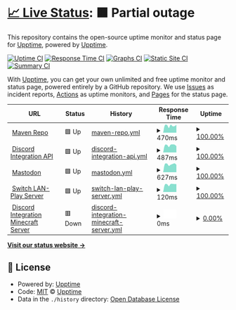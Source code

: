 # [📈 Live Status](https://status.erdbeerbaerlp.de): <!--live status--> **🟧 Partial outage**

This repository contains the open-source uptime monitor and status page for [Upptime](https://upptime.js.org), powered by [Upptime](https://github.com/upptime/upptime).

[![Uptime CI](https://github.com/ErdbeerbaerLP/status-page/workflows/Uptime%20CI/badge.svg)](https://github.com/ErdbeerbaerLP/status-page/actions?query=workflow%3A%22Uptime+CI%22)
[![Response Time CI](https://github.com/ErdbeerbaerLP/status-page/workflows/Response%20Time%20CI/badge.svg)](https://github.com/ErdbeerbaerLP/status-page/actions?query=workflow%3A%22Response+Time+CI%22)
[![Graphs CI](https://github.com/ErdbeerbaerLP/status-page/workflows/Graphs%20CI/badge.svg)](https://github.com/ErdbeerbaerLP/status-page/actions?query=workflow%3A%22Graphs+CI%22)
[![Static Site CI](https://github.com/ErdbeerbaerLP/status-page/workflows/Static%20Site%20CI/badge.svg)](https://github.com/ErdbeerbaerLP/status-page/actions?query=workflow%3A%22Static+Site+CI%22)
[![Summary CI](https://github.com/ErdbeerbaerLP/status-page/workflows/Summary%20CI/badge.svg)](https://github.com/ErdbeerbaerLP/status-page/actions?query=workflow%3A%22Summary+CI%22)

With [Upptime](https://upptime.js.org), you can get your own unlimited and free uptime monitor and status page, powered entirely by a GitHub repository. We use [Issues](https://github.com/upptime/upptime/issues) as incident reports, [Actions](https://github.com/ErdbeerbaerLP/status-page/actions) as uptime monitors, and [Pages](https://status.erdbeerbaerlp.de) for the status page.

<!--start: status pages-->
<!-- This summary is generated by Upptime (https://github.com/upptime/upptime) -->
<!-- Do not edit this manually, your changes will be overwritten -->
<!-- prettier-ignore -->
| URL | Status | History | Response Time | Uptime |
| --- | ------ | ------- | ------------- | ------ |
| <img alt="" src="https://icons.duckduckgo.com/ip3/repo.erdbeerbaerlp.de.ico" height="13"> [Maven Repo](https://repo.erdbeerbaerlp.de) | 🟩 Up | [maven-repo.yml](https://github.com/ErdbeerbaerLP/status-page/commits/HEAD/history/maven-repo.yml) | <details><summary><img alt="Response time graph" src="./graphs/maven-repo/response-time-week.png" height="20"> 470ms</summary><br><a href="https://status.erdbeerbaerlp.de/history/maven-repo"><img alt="Response time 500" src="https://img.shields.io/endpoint?url=https%3A%2F%2Fraw.githubusercontent.com%2FErdbeerbaerLP%2Fstatus-page%2FHEAD%2Fapi%2Fmaven-repo%2Fresponse-time.json"></a><br><a href="https://status.erdbeerbaerlp.de/history/maven-repo"><img alt="24-hour response time 527" src="https://img.shields.io/endpoint?url=https%3A%2F%2Fraw.githubusercontent.com%2FErdbeerbaerLP%2Fstatus-page%2FHEAD%2Fapi%2Fmaven-repo%2Fresponse-time-day.json"></a><br><a href="https://status.erdbeerbaerlp.de/history/maven-repo"><img alt="7-day response time 470" src="https://img.shields.io/endpoint?url=https%3A%2F%2Fraw.githubusercontent.com%2FErdbeerbaerLP%2Fstatus-page%2FHEAD%2Fapi%2Fmaven-repo%2Fresponse-time-week.json"></a><br><a href="https://status.erdbeerbaerlp.de/history/maven-repo"><img alt="30-day response time 482" src="https://img.shields.io/endpoint?url=https%3A%2F%2Fraw.githubusercontent.com%2FErdbeerbaerLP%2Fstatus-page%2FHEAD%2Fapi%2Fmaven-repo%2Fresponse-time-month.json"></a><br><a href="https://status.erdbeerbaerlp.de/history/maven-repo"><img alt="1-year response time 500" src="https://img.shields.io/endpoint?url=https%3A%2F%2Fraw.githubusercontent.com%2FErdbeerbaerLP%2Fstatus-page%2FHEAD%2Fapi%2Fmaven-repo%2Fresponse-time-year.json"></a></details> | <details><summary><a href="https://status.erdbeerbaerlp.de/history/maven-repo">100.00%</a></summary><a href="https://status.erdbeerbaerlp.de/history/maven-repo"><img alt="All-time uptime 100.00%" src="https://img.shields.io/endpoint?url=https%3A%2F%2Fraw.githubusercontent.com%2FErdbeerbaerLP%2Fstatus-page%2FHEAD%2Fapi%2Fmaven-repo%2Fuptime.json"></a><br><a href="https://status.erdbeerbaerlp.de/history/maven-repo"><img alt="24-hour uptime 100.00%" src="https://img.shields.io/endpoint?url=https%3A%2F%2Fraw.githubusercontent.com%2FErdbeerbaerLP%2Fstatus-page%2FHEAD%2Fapi%2Fmaven-repo%2Fuptime-day.json"></a><br><a href="https://status.erdbeerbaerlp.de/history/maven-repo"><img alt="7-day uptime 100.00%" src="https://img.shields.io/endpoint?url=https%3A%2F%2Fraw.githubusercontent.com%2FErdbeerbaerLP%2Fstatus-page%2FHEAD%2Fapi%2Fmaven-repo%2Fuptime-week.json"></a><br><a href="https://status.erdbeerbaerlp.de/history/maven-repo"><img alt="30-day uptime 100.00%" src="https://img.shields.io/endpoint?url=https%3A%2F%2Fraw.githubusercontent.com%2FErdbeerbaerLP%2Fstatus-page%2FHEAD%2Fapi%2Fmaven-repo%2Fuptime-month.json"></a><br><a href="https://status.erdbeerbaerlp.de/history/maven-repo"><img alt="1-year uptime 100.00%" src="https://img.shields.io/endpoint?url=https%3A%2F%2Fraw.githubusercontent.com%2FErdbeerbaerLP%2Fstatus-page%2FHEAD%2Fapi%2Fmaven-repo%2Fuptime-year.json"></a></details>
| <img alt="" src="https://cdn.discordapp.com/emojis/1028921787922255872.webp?size=44&quality=lossless" height="13"> [Discord Integration API](https://api.erdbeerbaerlp.de/dcintegration/) | 🟩 Up | [discord-integration-api.yml](https://github.com/ErdbeerbaerLP/status-page/commits/HEAD/history/discord-integration-api.yml) | <details><summary><img alt="Response time graph" src="./graphs/discord-integration-api/response-time-week.png" height="20"> 487ms</summary><br><a href="https://status.erdbeerbaerlp.de/history/discord-integration-api"><img alt="Response time 476" src="https://img.shields.io/endpoint?url=https%3A%2F%2Fraw.githubusercontent.com%2FErdbeerbaerLP%2Fstatus-page%2FHEAD%2Fapi%2Fdiscord-integration-api%2Fresponse-time.json"></a><br><a href="https://status.erdbeerbaerlp.de/history/discord-integration-api"><img alt="24-hour response time 425" src="https://img.shields.io/endpoint?url=https%3A%2F%2Fraw.githubusercontent.com%2FErdbeerbaerLP%2Fstatus-page%2FHEAD%2Fapi%2Fdiscord-integration-api%2Fresponse-time-day.json"></a><br><a href="https://status.erdbeerbaerlp.de/history/discord-integration-api"><img alt="7-day response time 487" src="https://img.shields.io/endpoint?url=https%3A%2F%2Fraw.githubusercontent.com%2FErdbeerbaerLP%2Fstatus-page%2FHEAD%2Fapi%2Fdiscord-integration-api%2Fresponse-time-week.json"></a><br><a href="https://status.erdbeerbaerlp.de/history/discord-integration-api"><img alt="30-day response time 479" src="https://img.shields.io/endpoint?url=https%3A%2F%2Fraw.githubusercontent.com%2FErdbeerbaerLP%2Fstatus-page%2FHEAD%2Fapi%2Fdiscord-integration-api%2Fresponse-time-month.json"></a><br><a href="https://status.erdbeerbaerlp.de/history/discord-integration-api"><img alt="1-year response time 476" src="https://img.shields.io/endpoint?url=https%3A%2F%2Fraw.githubusercontent.com%2FErdbeerbaerLP%2Fstatus-page%2FHEAD%2Fapi%2Fdiscord-integration-api%2Fresponse-time-year.json"></a></details> | <details><summary><a href="https://status.erdbeerbaerlp.de/history/discord-integration-api">100.00%</a></summary><a href="https://status.erdbeerbaerlp.de/history/discord-integration-api"><img alt="All-time uptime 99.97%" src="https://img.shields.io/endpoint?url=https%3A%2F%2Fraw.githubusercontent.com%2FErdbeerbaerLP%2Fstatus-page%2FHEAD%2Fapi%2Fdiscord-integration-api%2Fuptime.json"></a><br><a href="https://status.erdbeerbaerlp.de/history/discord-integration-api"><img alt="24-hour uptime 100.00%" src="https://img.shields.io/endpoint?url=https%3A%2F%2Fraw.githubusercontent.com%2FErdbeerbaerLP%2Fstatus-page%2FHEAD%2Fapi%2Fdiscord-integration-api%2Fuptime-day.json"></a><br><a href="https://status.erdbeerbaerlp.de/history/discord-integration-api"><img alt="7-day uptime 100.00%" src="https://img.shields.io/endpoint?url=https%3A%2F%2Fraw.githubusercontent.com%2FErdbeerbaerLP%2Fstatus-page%2FHEAD%2Fapi%2Fdiscord-integration-api%2Fuptime-week.json"></a><br><a href="https://status.erdbeerbaerlp.de/history/discord-integration-api"><img alt="30-day uptime 99.96%" src="https://img.shields.io/endpoint?url=https%3A%2F%2Fraw.githubusercontent.com%2FErdbeerbaerLP%2Fstatus-page%2FHEAD%2Fapi%2Fdiscord-integration-api%2Fuptime-month.json"></a><br><a href="https://status.erdbeerbaerlp.de/history/discord-integration-api"><img alt="1-year uptime 99.97%" src="https://img.shields.io/endpoint?url=https%3A%2F%2Fraw.githubusercontent.com%2FErdbeerbaerLP%2Fstatus-page%2FHEAD%2Fapi%2Fdiscord-integration-api%2Fuptime-year.json"></a></details>
| <img alt="" src="https://icons.duckduckgo.com/ip3/mastodon.erdbeerbaerlp.de.ico" height="13"> [Mastodon](https://mastodon.erdbeerbaerlp.de) | 🟩 Up | [mastodon.yml](https://github.com/ErdbeerbaerLP/status-page/commits/HEAD/history/mastodon.yml) | <details><summary><img alt="Response time graph" src="./graphs/mastodon/response-time-week.png" height="20"> 627ms</summary><br><a href="https://status.erdbeerbaerlp.de/history/mastodon"><img alt="Response time 625" src="https://img.shields.io/endpoint?url=https%3A%2F%2Fraw.githubusercontent.com%2FErdbeerbaerLP%2Fstatus-page%2FHEAD%2Fapi%2Fmastodon%2Fresponse-time.json"></a><br><a href="https://status.erdbeerbaerlp.de/history/mastodon"><img alt="24-hour response time 586" src="https://img.shields.io/endpoint?url=https%3A%2F%2Fraw.githubusercontent.com%2FErdbeerbaerLP%2Fstatus-page%2FHEAD%2Fapi%2Fmastodon%2Fresponse-time-day.json"></a><br><a href="https://status.erdbeerbaerlp.de/history/mastodon"><img alt="7-day response time 627" src="https://img.shields.io/endpoint?url=https%3A%2F%2Fraw.githubusercontent.com%2FErdbeerbaerLP%2Fstatus-page%2FHEAD%2Fapi%2Fmastodon%2Fresponse-time-week.json"></a><br><a href="https://status.erdbeerbaerlp.de/history/mastodon"><img alt="30-day response time 628" src="https://img.shields.io/endpoint?url=https%3A%2F%2Fraw.githubusercontent.com%2FErdbeerbaerLP%2Fstatus-page%2FHEAD%2Fapi%2Fmastodon%2Fresponse-time-month.json"></a><br><a href="https://status.erdbeerbaerlp.de/history/mastodon"><img alt="1-year response time 625" src="https://img.shields.io/endpoint?url=https%3A%2F%2Fraw.githubusercontent.com%2FErdbeerbaerLP%2Fstatus-page%2FHEAD%2Fapi%2Fmastodon%2Fresponse-time-year.json"></a></details> | <details><summary><a href="https://status.erdbeerbaerlp.de/history/mastodon">100.00%</a></summary><a href="https://status.erdbeerbaerlp.de/history/mastodon"><img alt="All-time uptime 99.49%" src="https://img.shields.io/endpoint?url=https%3A%2F%2Fraw.githubusercontent.com%2FErdbeerbaerLP%2Fstatus-page%2FHEAD%2Fapi%2Fmastodon%2Fuptime.json"></a><br><a href="https://status.erdbeerbaerlp.de/history/mastodon"><img alt="24-hour uptime 100.00%" src="https://img.shields.io/endpoint?url=https%3A%2F%2Fraw.githubusercontent.com%2FErdbeerbaerLP%2Fstatus-page%2FHEAD%2Fapi%2Fmastodon%2Fuptime-day.json"></a><br><a href="https://status.erdbeerbaerlp.de/history/mastodon"><img alt="7-day uptime 100.00%" src="https://img.shields.io/endpoint?url=https%3A%2F%2Fraw.githubusercontent.com%2FErdbeerbaerLP%2Fstatus-page%2FHEAD%2Fapi%2Fmastodon%2Fuptime-week.json"></a><br><a href="https://status.erdbeerbaerlp.de/history/mastodon"><img alt="30-day uptime 100.00%" src="https://img.shields.io/endpoint?url=https%3A%2F%2Fraw.githubusercontent.com%2FErdbeerbaerLP%2Fstatus-page%2FHEAD%2Fapi%2Fmastodon%2Fuptime-month.json"></a><br><a href="https://status.erdbeerbaerlp.de/history/mastodon"><img alt="1-year uptime 99.49%" src="https://img.shields.io/endpoint?url=https%3A%2F%2Fraw.githubusercontent.com%2FErdbeerbaerLP%2Fstatus-page%2FHEAD%2Fapi%2Fmastodon%2Fuptime-year.json"></a></details>
| <img alt="" src="https://icons.duckduckgo.com/ip3/null.ico" height="13"> [Switch LAN-Play Server](erdbeerbaerlp.de) | 🟩 Up | [switch-lan-play-server.yml](https://github.com/ErdbeerbaerLP/status-page/commits/HEAD/history/switch-lan-play-server.yml) | <details><summary><img alt="Response time graph" src="./graphs/switch-lan-play-server/response-time-week.png" height="20"> 120ms</summary><br><a href="https://status.erdbeerbaerlp.de/history/switch-lan-play-server"><img alt="Response time 121" src="https://img.shields.io/endpoint?url=https%3A%2F%2Fraw.githubusercontent.com%2FErdbeerbaerLP%2Fstatus-page%2FHEAD%2Fapi%2Fswitch-lan-play-server%2Fresponse-time.json"></a><br><a href="https://status.erdbeerbaerlp.de/history/switch-lan-play-server"><img alt="24-hour response time 126" src="https://img.shields.io/endpoint?url=https%3A%2F%2Fraw.githubusercontent.com%2FErdbeerbaerLP%2Fstatus-page%2FHEAD%2Fapi%2Fswitch-lan-play-server%2Fresponse-time-day.json"></a><br><a href="https://status.erdbeerbaerlp.de/history/switch-lan-play-server"><img alt="7-day response time 120" src="https://img.shields.io/endpoint?url=https%3A%2F%2Fraw.githubusercontent.com%2FErdbeerbaerLP%2Fstatus-page%2FHEAD%2Fapi%2Fswitch-lan-play-server%2Fresponse-time-week.json"></a><br><a href="https://status.erdbeerbaerlp.de/history/switch-lan-play-server"><img alt="30-day response time 123" src="https://img.shields.io/endpoint?url=https%3A%2F%2Fraw.githubusercontent.com%2FErdbeerbaerLP%2Fstatus-page%2FHEAD%2Fapi%2Fswitch-lan-play-server%2Fresponse-time-month.json"></a><br><a href="https://status.erdbeerbaerlp.de/history/switch-lan-play-server"><img alt="1-year response time 121" src="https://img.shields.io/endpoint?url=https%3A%2F%2Fraw.githubusercontent.com%2FErdbeerbaerLP%2Fstatus-page%2FHEAD%2Fapi%2Fswitch-lan-play-server%2Fresponse-time-year.json"></a></details> | <details><summary><a href="https://status.erdbeerbaerlp.de/history/switch-lan-play-server">100.00%</a></summary><a href="https://status.erdbeerbaerlp.de/history/switch-lan-play-server"><img alt="All-time uptime 100.00%" src="https://img.shields.io/endpoint?url=https%3A%2F%2Fraw.githubusercontent.com%2FErdbeerbaerLP%2Fstatus-page%2FHEAD%2Fapi%2Fswitch-lan-play-server%2Fuptime.json"></a><br><a href="https://status.erdbeerbaerlp.de/history/switch-lan-play-server"><img alt="24-hour uptime 100.00%" src="https://img.shields.io/endpoint?url=https%3A%2F%2Fraw.githubusercontent.com%2FErdbeerbaerLP%2Fstatus-page%2FHEAD%2Fapi%2Fswitch-lan-play-server%2Fuptime-day.json"></a><br><a href="https://status.erdbeerbaerlp.de/history/switch-lan-play-server"><img alt="7-day uptime 100.00%" src="https://img.shields.io/endpoint?url=https%3A%2F%2Fraw.githubusercontent.com%2FErdbeerbaerLP%2Fstatus-page%2FHEAD%2Fapi%2Fswitch-lan-play-server%2Fuptime-week.json"></a><br><a href="https://status.erdbeerbaerlp.de/history/switch-lan-play-server"><img alt="30-day uptime 100.00%" src="https://img.shields.io/endpoint?url=https%3A%2F%2Fraw.githubusercontent.com%2FErdbeerbaerLP%2Fstatus-page%2FHEAD%2Fapi%2Fswitch-lan-play-server%2Fuptime-month.json"></a><br><a href="https://status.erdbeerbaerlp.de/history/switch-lan-play-server"><img alt="1-year uptime 100.00%" src="https://img.shields.io/endpoint?url=https%3A%2F%2Fraw.githubusercontent.com%2FErdbeerbaerLP%2Fstatus-page%2FHEAD%2Fapi%2Fswitch-lan-play-server%2Fuptime-year.json"></a></details>
| <img alt="" src="https://www.minecraft.net/etc.clientlibs/minecraft/clientlibs/main/resources/favicon-32x32.png" height="13"> [Discord Integration Minecraft Server](erdbeerbaerlp.de) | 🟥 Down | [discord-integration-minecraft-server.yml](https://github.com/ErdbeerbaerLP/status-page/commits/HEAD/history/discord-integration-minecraft-server.yml) | <details><summary><img alt="Response time graph" src="./graphs/discord-integration-minecraft-server/response-time-week.png" height="20"> 0ms</summary><br><a href="https://status.erdbeerbaerlp.de/history/discord-integration-minecraft-server"><img alt="Response time 128" src="https://img.shields.io/endpoint?url=https%3A%2F%2Fraw.githubusercontent.com%2FErdbeerbaerLP%2Fstatus-page%2FHEAD%2Fapi%2Fdiscord-integration-minecraft-server%2Fresponse-time.json"></a><br><a href="https://status.erdbeerbaerlp.de/history/discord-integration-minecraft-server"><img alt="24-hour response time 0" src="https://img.shields.io/endpoint?url=https%3A%2F%2Fraw.githubusercontent.com%2FErdbeerbaerLP%2Fstatus-page%2FHEAD%2Fapi%2Fdiscord-integration-minecraft-server%2Fresponse-time-day.json"></a><br><a href="https://status.erdbeerbaerlp.de/history/discord-integration-minecraft-server"><img alt="7-day response time 0" src="https://img.shields.io/endpoint?url=https%3A%2F%2Fraw.githubusercontent.com%2FErdbeerbaerLP%2Fstatus-page%2FHEAD%2Fapi%2Fdiscord-integration-minecraft-server%2Fresponse-time-week.json"></a><br><a href="https://status.erdbeerbaerlp.de/history/discord-integration-minecraft-server"><img alt="30-day response time 0" src="https://img.shields.io/endpoint?url=https%3A%2F%2Fraw.githubusercontent.com%2FErdbeerbaerLP%2Fstatus-page%2FHEAD%2Fapi%2Fdiscord-integration-minecraft-server%2Fresponse-time-month.json"></a><br><a href="https://status.erdbeerbaerlp.de/history/discord-integration-minecraft-server"><img alt="1-year response time 128" src="https://img.shields.io/endpoint?url=https%3A%2F%2Fraw.githubusercontent.com%2FErdbeerbaerLP%2Fstatus-page%2FHEAD%2Fapi%2Fdiscord-integration-minecraft-server%2Fresponse-time-year.json"></a></details> | <details><summary><a href="https://status.erdbeerbaerlp.de/history/discord-integration-minecraft-server">0.00%</a></summary><a href="https://status.erdbeerbaerlp.de/history/discord-integration-minecraft-server"><img alt="All-time uptime 19.71%" src="https://img.shields.io/endpoint?url=https%3A%2F%2Fraw.githubusercontent.com%2FErdbeerbaerLP%2Fstatus-page%2FHEAD%2Fapi%2Fdiscord-integration-minecraft-server%2Fuptime.json"></a><br><a href="https://status.erdbeerbaerlp.de/history/discord-integration-minecraft-server"><img alt="24-hour uptime 0.00%" src="https://img.shields.io/endpoint?url=https%3A%2F%2Fraw.githubusercontent.com%2FErdbeerbaerLP%2Fstatus-page%2FHEAD%2Fapi%2Fdiscord-integration-minecraft-server%2Fuptime-day.json"></a><br><a href="https://status.erdbeerbaerlp.de/history/discord-integration-minecraft-server"><img alt="7-day uptime 0.00%" src="https://img.shields.io/endpoint?url=https%3A%2F%2Fraw.githubusercontent.com%2FErdbeerbaerLP%2Fstatus-page%2FHEAD%2Fapi%2Fdiscord-integration-minecraft-server%2Fuptime-week.json"></a><br><a href="https://status.erdbeerbaerlp.de/history/discord-integration-minecraft-server"><img alt="30-day uptime 1.38%" src="https://img.shields.io/endpoint?url=https%3A%2F%2Fraw.githubusercontent.com%2FErdbeerbaerLP%2Fstatus-page%2FHEAD%2Fapi%2Fdiscord-integration-minecraft-server%2Fuptime-month.json"></a><br><a href="https://status.erdbeerbaerlp.de/history/discord-integration-minecraft-server"><img alt="1-year uptime 19.71%" src="https://img.shields.io/endpoint?url=https%3A%2F%2Fraw.githubusercontent.com%2FErdbeerbaerLP%2Fstatus-page%2FHEAD%2Fapi%2Fdiscord-integration-minecraft-server%2Fuptime-year.json"></a></details>

<!--end: status pages-->

[**Visit our status website →**](https://status.erdbeerbaerlp.de)

## 📄 License

- Powered by: [Upptime](https://github.com/upptime/upptime)
- Code: [MIT](./LICENSE) © [Upptime](https://upptime.js.org)
- Data in the `./history` directory: [Open Database License](https://opendatacommons.org/licenses/odbl/1-0/)
